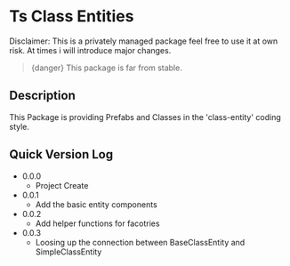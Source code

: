 # Ts Class Entities

Disclaimer:
This is a privately managed package feel free to use it at own risk.
At times i will introduce major changes.

> {danger} This package is far from stable.

## Description
This Package is providing Prefabs and Classes in the 'class-entity' coding style.


## Quick Version Log
- 0.0.0 
  - Project Create
- 0.0.1
  - Add the basic entity components
- 0.0.2 
  - Add helper functions for facotries 
- 0.0.3 
  - Loosing up the connection between BaseClassEntity and SimpleClassEntity
